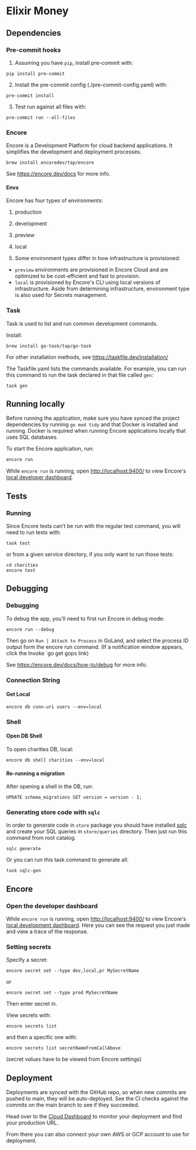 # Elixir Money

## Dependencies

### Pre-commit hooks

1. Assuming you have `pip`, install pre-commit with:
```shell
pip install pre-commit
```
2. Install the pre-commit config (./pre-commit-config.yaml) with:
```shell
pre-commit install
```
3. Test run against all files with:
```shell
pre-commit run --all-files
```

### Encore

Encore is a Development Platform for cloud backend applications. It simplifies the development and deployment processes.

```shell
brew install encoredev/tap/encore
```

See https://encore.dev/docs for more info.

#### Envs

Encore has four types of environments:

1. production
2. development
3. preview
4. local

5. Some environment types differ in how infrastructure is provisioned:

- `preview` environments are provisioned in Encore Cloud and are optimized to be cost-efficient and fast to provision.
- `local` is provisioned by Encore's CLI using local versions of infrastructure.
Aside from determining infrastructure, environment type is also used for Secrets management.

### Task

Task is used to list and run common development commands.

Install:
```shell
brew install go-task/tap/go-task
```

For other installation methods, see https://taskfile.dev/installation/

The Taskfile.yaml lists the commands available.
For example, you can run this command to run the task declared in that file called `gen`:
```shell
task gen
```

## Running locally

Before running the application, make sure you have synced the project dependencies by running `go mod tidy` and that Docker is
installed and running. Docker is required when running Encore applications locally that uses SQL databases.

To start the Encore application, run:

```bash
encore run
```

While `encore run` is running, open [http://localhost:9400/](http://localhost:9400/) to view Encore's [local developer dashboard](https://encore.dev/docs/observability/dev-dash).

## Tests

### Running
Since Encore tests can't be run with the regular test command, you will need to run tests with:
```shell
task test
```
or from a given service directory, if you only want to run those tests:
```shell
cd charities
encore test
```

## Debugging

### Debugging

To debug the app, you'll need to first run Encore in debug mode:
```shell
encore run --debug
```

Then go on `Run | Attach to Process` in GoLand, and select the process ID output form the encore run command.
(If a notification window appears, click the Invoke `go get gops link)

See https://encore.dev/docs/how-to/debug for more info.

### Connection String

#### Get Local
```shell
encore db conn-uri users --env=local
```

### Shell

#### Open DB Shell

To open charities DB, local:
```shell
encore db shell charities --env=local
```

#### Re-running a migration
After opening a shell in the DB, run:
```shell
UPDATE schema_migrations SET version = version - 1;
```

### Generating store code with `sqlc`

In order to generate code in `store` package you should have installed [sqlc](https://docs.sqlc.dev/en/stable/) and create your SQL queries in `store/queries` directory.
Then just run this command from root catalog.

```shell
sqlc generate
```

Or you can run this task command to generate all:
```shell
task sqlc-gen
```

## Encore
### Open the developer dashboard

While `encore run` is running, open [http://localhost:9400/](http://localhost:9400/) to view Encore's [local development dashboard](https://encore.dev/docs/observability/dev-dash). Here you can see the request you just made and view a trace of the response.

### Setting secrets
Specify a secret:
```shell
encore secret set --type dev,local,pr MySecretName
```
or
```shell
encore secret set --type prod MySecretName
```
Then enter secret in.

View secrets with:
```shell
encore secrets list
```
and then a specific one with:
```shell
encore secrets list secretNameFromCallAbove
```
(secret _values_ have to be viewed from Encore settings)

## Deployment

Deployments are synced with the GitHub repo, so when new commits are pushed to main, they will be auto-deployed.
See the CI checks against the commits on the main branch to see if they succeeded.

Head over to the [Cloud Dashboard](https://app.encore.dev) to monitor your deployment and find your production URL.

From there you can also connect your own AWS or GCP account to use for deployment.
